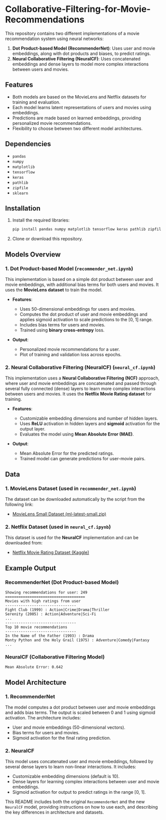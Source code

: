 # Collaborative-Filtering-for-Movie-Recommendations

This repository contains two different implementations of a movie recommendation system using neural networks:

1. **Dot Product-based Model (RecommenderNet)**: Uses user and movie embeddings, along with dot products and biases, to predict ratings.
2. **Neural Collaborative Filtering (NeuralCF)**: Uses concatenated embeddings and dense layers to model more complex interactions between users and movies.

## Features
- Both models are based on the MovieLens and Netflix datasets for training and evaluation.
- Each model learns latent representations of users and movies using embeddings.
- Predictions are made based on learned embeddings, providing personalized movie recommendations.
- Flexibility to choose between two different model architectures.

## Dependencies
- `pandas`
- `numpy`
- `matplotlib`
- `tensorflow`
- `keras`
- `pathlib`
- `zipfile`
- `sklearn`

## Installation
1. Install the required libraries:
    ```bash
    pip install pandas numpy matplotlib tensorflow keras pathlib zipfile scikit-learn
    ```
2. Clone or download this repository.

## Models Overview

### 1. Dot Product-based Model (`recommender_net.ipynb`)
This implementation is based on a simple dot product between user and movie embeddings, with additional bias terms for both users and movies. It uses the **MovieLens dataset** to train the model.

- **Features**:
  - Uses 50-dimensional embeddings for users and movies.
  - Computes the dot product of user and movie embeddings and applies sigmoid activation to scale predictions to the [0, 1] range.
  - Includes bias terms for users and movies.
  - Trained using **binary cross-entropy** loss.

- **Output**: 
    - Personalized movie recommendations for a user.
    - Plot of training and validation loss across epochs.

### 2. Neural Collaborative Filtering (NeuralCF) (`neural_cf.ipynb`)
This implementation uses a **Neural Collaborative Filtering (NCF)** approach, where user and movie embeddings are concatenated and passed through several fully connected (dense) layers to learn more complex interactions between users and movies. It uses the **Netflix Movie Rating dataset** for training.

- **Features**:
  - Customizable embedding dimensions and number of hidden layers.
  - Uses **ReLU** activation in hidden layers and **sigmoid** activation for the output layer.
  - Evaluates the model using **Mean Absolute Error (MAE)**.

- **Output**: 
    - Mean Absolute Error for the predicted ratings.
    - Trained model can generate predictions for user-movie pairs.

## Data

### 1. MovieLens Dataset (used in `recommender_net.ipynb`)
The dataset can be downloaded automatically by the script from the following link:
- [MovieLens Small Dataset (ml-latest-small.zip)](http://files.grouplens.org/datasets/movielens/ml-latest-small.zip)

### 2. Netflix Dataset (used in `neural_cf.ipynb`)
This dataset is used for the **NeuralCF** implementation and can be downloaded from:
- [Netflix Movie Rating Dataset (Kaggle)](https://www.kaggle.com/datasets/rishitjavia/netflix-movie-rating-dataset?select=Netflix_Dataset_Rating.csv)

## Example Output

### RecommenderNet (Dot Product-based Model)
```
Showing recommendations for user: 249
====================================
Movies with high ratings from user
--------------------------------
Fight Club (1999) : Action|Crime|Drama|Thriller
Serenity (2005) : Action|Adventure|Sci-Fi
...
--------------------------------
Top 10 movie recommendations
--------------------------------
In the Name of the Father (1993) : Drama
Monty Python and the Holy Grail (1975) : Adventure|Comedy|Fantasy
...
```

### NeuralCF (Collaborative Filtering Model)
```
Mean Absolute Error: 0.642
```

## Model Architecture

### 1. RecommenderNet
The model computes a dot product between user and movie embeddings and adds bias terms. The output is scaled between 0 and 1 using sigmoid activation. The architecture includes:
- User and movie embeddings (50-dimensional vectors).
- Bias terms for users and movies.
- Sigmoid activation for the final rating prediction.

### 2. NeuralCF
This model uses concatenated user and movie embeddings, followed by several dense layers to learn non-linear interactions. It includes:
- Customizable embedding dimensions (default is 10).
- Dense layers for learning complex interactions between user and movie embeddings.
- Sigmoid activation for output to predict ratings in the range [0, 1].

This README includes both the original `RecommenderNet` and the new `NeuralCF` model, providing instructions on how to use each, and describing the key differences in architecture and datasets.
